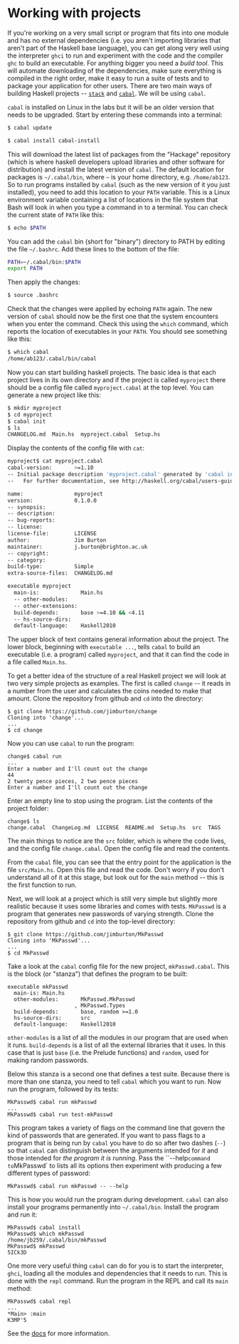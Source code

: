 # Working with projects

If you're working on a very small script or program that fits into one
module and has no external dependencies (i.e. you aren't importing
libraries that aren't part of the Haskell base language), you can get
along very well using the interpreter `ghci` to run and experiment
with the code and the compiler `ghc` to build an executable. For
anything bigger you need a *build tool*. This will automate
downloading of the dependencies, make sure everything is compiled in
the right order, make it easy to run a suite of tests and to package
your application for other users. There are two main ways of building
Haskell projects --
[`stack`](https://docs.haskellstack.org/en/stable/README/) and
[`cabal`](https://www.haskell.org/cabal/). We will be using `cabal`.

`cabal` is installed on Linux in the labs but it will be an older
version that needs to be upgraded. Start by entering these commands
into a terminal:

```bash
$ cabal update

$ cabal install cabal-install
```

This will download the latest list of packages from the "Hackage"
repository (which is where haskell developers upload libraries and
other software for distribution) and install the latest version of
`cabal`. The default location for packages is
`~/.cabal/bin`, where `~` is your home directory,
e.g. `/home/ab123`. So to run programs installed by `cabal` (such as the
new version of it you just installed), you need to
add this location to your `PATH` variable. This is a Linux environment
variable containing a list of locations in the file system that Bash
will look in when you type a command in to a
terminal. You can check the current state of `PATH` like this:

```bash
$ echo $PATH
```

You can add the `cabal` bin (short for "binary") directory to PATH by
editing the file `~/.bashrc`.  Add these lines to the bottom of the
file:

```bash
PATH=~/.cabal/bin:$PATH
export PATH
```

Then apply the changes:

```bash
$ source .bashrc
```

Check that the changes were applied by echoing `PATH` again. The new
version of `cabal` should now be the first one that the system
encounters when you enter the command. Check this using the `which`
command, which reports the location of executables in your `PATH`. You
should see something like this:

```bash
$ which cabal
/home/ab123/.cabal/bin/cabal
```

Now you can start building haskell projects. The
basic idea is that each project lives in its own directory and if the
project is called `myproject` there should be a config file called `myproject.cabal`
at the top level. You can generate a new project like this:

```bash
$ mkdir myproject
$ cd myproject
$ cabal init
$ ls
CHANGELOG.md  Main.hs  myproject.cabal  Setup.hs
```

Display the contents of the config file with `cat`:

```bash
myproject$ cat myproject.cabal 
cabal-version:       >=1.10
-- Initial package description 'myproject.cabal' generated by 'cabal init'.
--   For further documentation, see http://haskell.org/cabal/users-guide/

name:                myproject
version:             0.1.0.0
-- synopsis:
-- description:
-- bug-reports:
-- license:
license-file:        LICENSE
author:              Jim Burton
maintainer:          j.burton@brighton.ac.uk
-- copyright:
-- category:
build-type:          Simple
extra-source-files:  CHANGELOG.md

executable myproject
  main-is:             Main.hs
  -- other-modules:
  -- other-extensions:
  build-depends:       base >=4.10 && <4.11
  -- hs-source-dirs:
  default-language:    Haskell2010

```

The upper block of text contains general information about the
project. The lower block, beginning with `executable ...`, tells
`cabal` to build an executable (i.e. a program) called `myproject`,
and that it can find the code in a file called `Main.hs`.

To get a better idea of the structure of a real Haskell project we
will look at two very simple projects as examples. The first is called
`change` -- it reads in a number from the user and calculates the
coins needed to make that amount. Clone the repository from github and
`cd` into the directory:

```
$ git clone https://github.com/jimburton/change
Cloning into 'change'...
...
$ cd change
```

Now you can use `cabal` to run the program:

```
change$ cabal run
...
Enter a number and I'll count out the change
44
2 twenty pence pieces, 2 two pence pieces
Enter a number and I'll count out the change

```

Enter an empty line to stop using the program. List the contents of the
project folder:

```
change$ ls
change.cabal  ChangeLog.md  LICENSE  README.md  Setup.hs  src  TAGS
```
The main things to notice are the `src` folder, which is where the code
lives, and the config file `change.cabal`. Open the config file and read the contents. 

From the `cabal` file, you can see that the entry point for the
application is the file `src/Main.hs`. Open this file and read the
code. Don't worry if you don't understand all of it at this stage, but
look out for the `main` method -- this is the first function to run.


Next, we will look at a project which is still very simple but
slightly more realistic because it uses some libraries and comes with
tests. `MkPasswd` is a program that generates new passwords of varying
strength. Clone the repository from github and `cd` into the top-level
directory:

```
$ git clone https://github.com/jimburton/MkPasswd
Cloning into 'MkPasswd'...
...
$ cd MkPasswd
```

Take a look at the `cabal` config file for the new project,
`mkPasswd.cabal`. This is the block (or "stanza") that defines the program to be built:

```
executable mkPasswd
  main-is: Main.hs             
  other-modules:       MkPasswd.MkPasswd
                     , MkPasswd.Types
  build-depends:       base, random >=1.0 
  hs-source-dirs:      src
  default-language:    Haskell2010

```

`other-modules` is a list of all the modules in our program that are
used when it runs. `build-depends` is a list of all the external
libraries that it uses. In this case that is just `base` (i.e. the
Prelude functions) and `random`, used for making random
passwords. 

Below this stanza is a second one that defines a test suite. Because
there is more than one stanza, you need to tell `cabal` which you want
to run. Now run the program, followed by its tests:


```
MkPasswd$ cabal run mkPasswd
...
MkPasswd$ cabal run test-mkPasswd
```

This program takes a variety of flags on the command line that govern
the kind of passwords that are generated. If you want to pass flags to
a program that is being run by `cabal` you have to do so after two
dashes (`--`) so that `cabal` can distinguish between the arguments
intended for *it* and those intended for *the program it is running*. Pass
the ``--help` command to `MkPasswd` to lists all its options then
experiment with producing a few different types of password:

```
MkPasswd$ cabal run mkPasswd -- --help
```

This is how you would run the program during development. `cabal` can
also install your programs permanently into `~/.cabal/bin`. Install
the program and run it:

```
MkPasswd$ cabal install
MkPasswd$ which mkPasswd
/home/jb259/.cabal/bin/mkPasswd
MkPasswd$ mkPasswd 
5ICk3D
```

One more very useful thing `cabal` can do for you is to start the interpreter, `ghci`,
loading all the modules and dependencies that it needs to run. This is done with the `repl`
command. Run the program in the REPL and call its `main` method:

```
MkPasswd$ cabal repl
...
*Main> :main
K3MP'5
```

See the
[docs](https://www.haskell.org/cabal/users-guide/developing-packages.html)
for more information.
